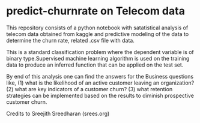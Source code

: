 # predict-churnrate on Telecom data

This repository consists of a python notebook with satatistical analysis of telecom data obtained from kaggle and predictive modeling of the data to determine the churn rate, related .csv file with data.

This is a standard classification problem where the dependent variable is of binary type.Supervised machine learning algorithm is used on the training data to produce an inferred function that can be applied on the test set.

By end of this analysis one can find the answers for the Business questions like, (1) what is the likelihood of an active customer leaving an organization? (2) what are key indicators of a customer churn? (3) what retention strategies can be implemented based on the results to diminish prospective customer churn.


Credits to Sreejith Sreedharan (srees.org)

